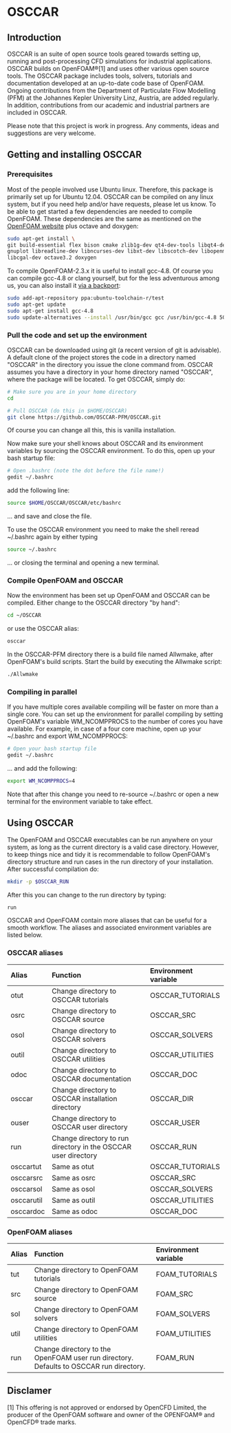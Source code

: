 # OSCCAR
## Introduction
OSCCAR is an suite of open source tools geared towards setting up, running and post-processing CFD simulations for industrial applications. OSCCAR builds on OpenFOAM®[1] and uses other various open source tools. The OSCCAR package includes tools, solvers, tutorials and documentation developed at an up-to-date code base of OpenFOAM. Ongoing contributions from the Department of Particulate Flow Modelling (PFM) at the Johannes Kepler University Linz, Austria, are added regularly. In addition, contributions from our academic and industrial partners are included in OSCCAR.

Please note that this project is work in progress. Any comments, ideas and suggestions are very welcome.

## Getting and installing OSCCAR
### Prerequisites
Most of the people involved use Ubuntu linux. Therefore, this package is primarily set up for Ubuntu 12.04. OSCCAR can be compiled on any linux system, but if you need help and/or have requests, please let us know.
To be able to get started a few dependencies are needed to compile OpenFOAM. These dependencies are the same as mentioned on the [OpenFOAM website](http://www.openfoam.org/download/git.php) plus octave and doxygen:
```bash
sudo apt-get install \
git build-essential flex bison cmake zlib1g-dev qt4-dev-tools libqt4-dev \
gnuplot libreadline-dev libncurses-dev libxt-dev libscotch-dev libopenmpi-dev \
libcgal-dev octave3.2 doxygen
```
To compile OpenFOAM-2.3.x it is useful to install gcc-4.8. Of course you can compile gcc-4.8 or clang yourself, but for the less adventurous among us, you can also install it [via a backport](http://askubuntu.com/questions/271388/how-to-install-gcc-4-8-in-ubuntu-12-04-from-the-terminal):
```bash
sudo add-apt-repository ppa:ubuntu-toolchain-r/test
sudo apt-get update
sudo apt-get install gcc-4.8
sudo update-alternatives --install /usr/bin/gcc gcc /usr/bin/gcc-4.8 50
```

### Pull the code and set up the environment
OSCCAR can be downloaded using git (a recent version of git is advisable). A default clone of the project stores the code in a directory named "OSCCAR" in the directory you issue the clone command from. OSCCAR assumes you have a directory in your home directory named "OSCCAR", where the package will be located. To get OSCCAR, simply do:
```bash
# Make sure you are in your home directory
cd

# Pull OSCCAR (do this in $HOME/OSCCAR)
git clone https://github.com/OSCCAR-PFM/OSCCAR.git
```
Of course you can change all this, this is vanilla installation. 

Now make sure your shell knows about OSCCAR and its environment variables by sourcing the OSCCAR environment. To do this, open up your bash startup file:
```bash
# Open .bashrc (note the dot before the file name!)
gedit ~/.bashrc
```
add the following line:
```bash
source $HOME/OSCCAR/OSCCAR/etc/bashrc
```
... and save and close the file.

To use the OSCCAR environment you need to make the shell reread ~/.bashrc again by either typing
```bash
source ~/.bashrc
```
... or closing the terminal and opening a new terminal.

### Compile OpenFOAM and OSCCAR
Now the environment has been set up OpenFOAM and OSCCAR can be compiled. Either change to the OSCCAR directory "by hand":
```bash
cd ~/OSCCAR
```
or use the OSCCAR alias:
```bash
osccar
```
In the OSCCAR-PFM directory there is a build file named Allwmake, after OpenFOAM's build scripts. Start the build by executing the Allwmake script:
```bash
./Allwmake
```

### Compiling in parallel
If you have multiple cores available compiling will be faster on more than a single core. You can set up the environment for parallel compiling by setting OpenFOAM's variable WM_NCOMPPROCS to the number of cores you have available. For example, in case of a four core machine, open up your ~/.bashrc and export WM_NCOMPPROCS:
```bash
# Open your bash startup file
gedit ~/.bashrc
```
... and add the following:
```bash
export WM_NCOMPPROCS=4
```
Note that after this change you need to re-source ~/.bashrc or open a new terminal for the environment variable to take effect.

## Using OSCCAR
The OpenFOAM and OSCCAR executables can be run anywhere on your system, as long as the current directory is a valid case directory. However, to keep things nice and tidy it is recommendable to follow OpenFOAM's directory structure and run cases in the run directory of your installation. After successful compilation do:
```bash
mkdir -p $OSCCAR_RUN
```
After this you can change to the run directory by typing:
```bash
run
```

OSCCAR and OpenFOAM contain more aliases that can be useful for a smooth workflow. The aliases and associated environment variables are listed below.

### OSCCAR aliases
| Alias      | Function                                                       | Environment variable |
|:---------- |:-------------------------------------------------------------- |:-------------------- |
| otut       | Change directory to OSCCAR tutorials                           | OSCCAR_TUTORIALS     |
| osrc       | Change directory to OSCCAR source                              | OSCCAR_SRC           |
| osol       | Change directory to OSCCAR solvers                             | OSCCAR_SOLVERS       |
| outil      | Change directory to OSCCAR utilities                           | OSCCAR_UTILITIES     |
| odoc       | Change directory to OSCCAR documentation                       | OSCCAR_DOC           |
| osccar     | Change directory to OSCCAR installation directory              | OSCCAR_DIR           |
| ouser      | Change directory to OSCCAR user directory                      | OSCCAR_USER          |
| run        | Change directory to run directory in the OSCCAR user directory | OSCCAR_RUN           |
| osccartut  | Same as otut                                                   | OSCCAR_TUTORIALS     |
| osccarsrc  | Same as osrc                                                   | OSCCAR_SRC           |
| osccarsol  | Same as osol                                                   | OSCCAR_SOLVERS       |
| osccarutil | Same as outil                                                  | OSCCAR_UTILITIES     |
| osccardoc  | Same as odoc                                                   | OSCCAR_DOC           |

### OpenFOAM aliases
| Alias      | Function                                            | Environment variable |
| ---------- |:--------------------------------------------------- |:---------------------|
| tut        | Change directory to OpenFOAM tutorials              | FOAM_TUTORIALS       |
| src        | Change directory to OpenFOAM source                 | FOAM_SRC             |
| sol        | Change directory to OpenFOAM solvers                | FOAM_SOLVERS         |
| util       | Change directory to OpenFOAM utilities              | FOAM_UTILITIES       |
| run        | Change directory to the OpenFOAM user run directory. Defaults to OSCCAR run directory. | FOAM_RUN |


## Disclamer
[1] This offering is not approved or endorsed by OpenCFD Limited, the producer of the OpenFOAM software and owner of the OPENFOAM®  and OpenCFD®  trade marks.
